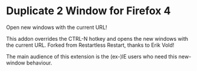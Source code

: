 Duplicate 2 Window for Firefox 4
===
Open new windows with the current URL!

This addon overrides the CTRL-N hotkey and opens the new windows with the current URL.
Forked from Restartless Restart, thanks to Erik Vold!

The main audience of this extension is the (ex-)IE users who need this new-window behaviour.

